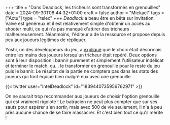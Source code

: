 +++
title = "Dans Deadlock, les tricheurs sont transformés en grenouilles"
date = 2024-09-30T08:44:32+01:00
draft = false
author = "Mickael"
tags = ["Actu"]
type = "telex"
+++
*Deadlock* a beau être en bêta sur invitation, Valve est généreux et il est relativement simple d'obtenir un accès au shooter multi, ce qui n'a pas manqué d'attirer des tricheurs malheureusement. Néanmoins, l'éditeur a de la ressource et propose depuis peu aux joueurs légitimes de répliquer.

Yoshi, un des développeurs du jeu, a [expliqué](https://forums.playdeadlock.com/threads/09-26-2024-update.33015/) que le choix était désormais entre les mains des joueurs lorsqu'un tricheur était repéré. Deux options sont à leur disposition : bannir purement et simplement l'utilisateur indélicat et terminer le match, ou… le transformer en grenouille pour le reste du jeu puis le bannir. Le résultat de la partie ne comptera pas dans les stats des joueurs qui font équipe bien malgré eux avec une grenouille.

{{< twitter user="IntelDeadlock" id="1839440735956762971" >}}

On ne saurait trop recommander aux joueurs de choisir l'option grenouille qui est vraiment rigolote ! Le batracien ne peut plus compter que sur ses sauts pour espérer s'en sortir, mais avec 500 de vie seulement, il n'a à peu près aucune chance de se faire massacrer. Et c'est bien tout ce qu'il mérite ! 
